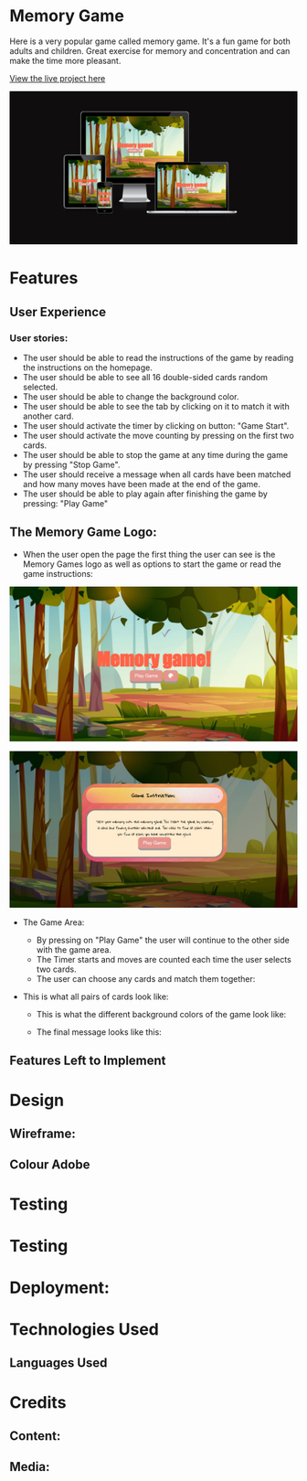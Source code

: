 # Memory Game

Here is a very popular game called memory game. It's a fun game for both adults and children. Great exercise for memory and concentration and can make the time more pleasant. 

[View the live project here]( https://mariaarnesson.github.io/memory_game_playground/)

![responsive](assets/images/responsive.png)

# Features
## User Experience 
### User stories:

- The user should be able to read the instructions of the game by reading the instructions on the homepage.
- The user should be able to see all 16 double-sided cards random selected.
- The user should be able to change the background color.
- The user should be able to see the tab by clicking on it to match it with another card.
- The user should activate the timer by clicking on button: "Game Start".
- The user should activate the move counting by pressing on the first two cards.
- The user should be able to stop the game at any time during the game by pressing "Stop Game".
- The user should receive a message when all cards have been matched and how many moves have been made at the end of the game.
- The user should be able to play again after finishing the game by pressing: "Play Game"


## The Memory Game Logo:

- When the user open the page the first thing the user can see is the Memory Games logo as well as options to start the game or read the game instructions:

![logo](assets/images/game_logo.png)

![instruction](assets/images/instruction.png)

- The Game Area:
    - By pressing on "Play Game" the user will continue to the other side with the game area. 
    - The Timer starts and moves are counted each time the user selects two cards.
    - The user can choose any cards and match them together:

 - This is what all pairs of cards look like:

    - This is what the different background colors of the game look like:


    - The final message looks like this:




## Features Left to Implement

# Design

## Wireframe:
## Colour Adobe


# Testing

# Testing

# Deployment:

# Technologies Used
## Languages Used

# Credits

## Content:

## Media: